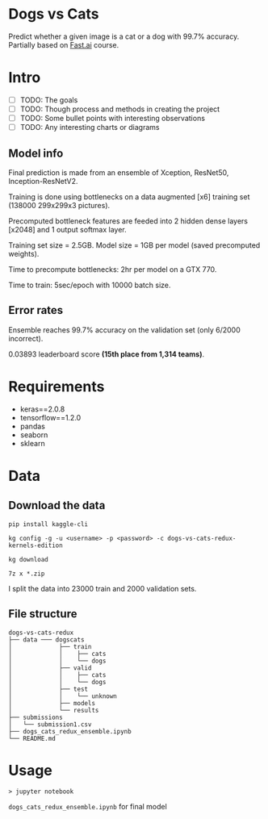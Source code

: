 # Dogs vs Cats
Predict whether a given image is a cat or a dog with 99.7% accuracy. Partially based on [Fast.ai](http://course.fast.ai/) course.

# Intro
- [ ] TODO: The goals
- [ ] TODO: Though process and methods in creating the project
- [ ] TODO: Some bullet points with interesting observations
- [ ] TODO: Any interesting charts or diagrams
## Model info
Final prediction is made from an ensemble of Xception, ResNet50, Inception-ResNetV2.

Training is done using bottlenecks on a data augmented [x6] training set (138000 299x299x3 pictures).

Precomputed bottleneck features are feeded into 2 hidden dense layers [x2048] and 1 output softmax layer.

Training set size = 2.5GB. Model size = 1GB per model (saved precomputed weights).

Time to precompute bottlenecks: 2hr per model on a GTX 770.

Time to train: 5sec/epoch with 10000 batch size.


## Error rates
Ensemble reaches 99.7% accuracy on the validation set (only 6/2000 incorrect).

0.03893 leaderboard score **(15th place from 1,314 teams)**.

# Requirements
* keras==2.0.8
* tensorflow==1.2.0
* pandas
* seaborn
* sklearn

# Data
## Download the data
`pip install kaggle-cli`

`kg config -g -u <username> -p <password> -c dogs-vs-cats-redux-kernels-edition`

`kg download`

`7z x *.zip`

I split the data into 23000 train and 2000 validation sets.
## File structure
```
dogs-vs-cats-redux
├── data ─── dogscats
│             ├── train
│             │    ├── cats
│             │    └── dogs
│             ├── valid
│             │    ├── cats
│             │    └── dogs
│             ├── test
│             │    └── unknown
│             ├── models
│             └── results
├── submissions
│   └── submission1.csv
├── dogs_cats_redux_ensemble.ipynb
└── README.md
```
# Usage
`> jupyter notebook`

`dogs_cats_redux_ensemble.ipynb` for final model
